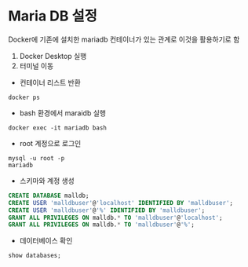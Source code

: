 # Maria DB 설정
Docker에 기존에 설치한 mariadb 컨테이너가 있는 관계로 이것을 활용하기로 함

1. Docker Desktop 실행
2. 터미널 이동

- 컨테이너 리스트 반환
```shell
docker ps
```
- bash 환경에서 maraidb 실행
```shell
docker exec -it mariadb bash
```
- root 계정으로 로그인
```shell
mysql -u root -p
mariadb
```
- 스키마와 계정 생성
```sql
CREATE DATABASE malldb;
CREATE USER 'malldbuser'@'localhost' IDENTIFIED BY 'malldbuser';
CREATE USER 'malldbuser'@'%' IDENTIFIED BY 'malldbuser';
GRANT ALL PRIVILEGES ON malldb.* TO 'malldbuser'@'localhost';
GRANT ALL PRIVILEGES ON malldb.* TO 'malldbuser'@'%';
```

- 데이터베이스 확인
```shell
show databases;
```
